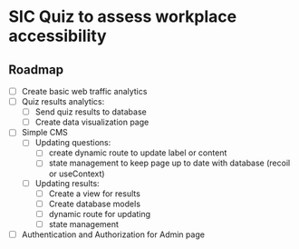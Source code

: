# SIC Quiz to assess workplace accessibility

## Roadmap
- [ ] Create basic web traffic analytics
- [ ] Quiz results analytics:
  - [ ] Send quiz results to database
  - [ ] Create data visualization page
- [ ] Simple CMS
  - [ ] Updating questions:
    - [ ] create dynamic route to update label or content
    - [ ] state management to keep page up to date with database (recoil or useContext)
  - [ ] Updating results:
    - [ ] Create a view for results
    - [ ] Create database models
    - [ ] dynamic route for updating
    - [ ] state management
- [ ] Authentication and Authorization for Admin page
